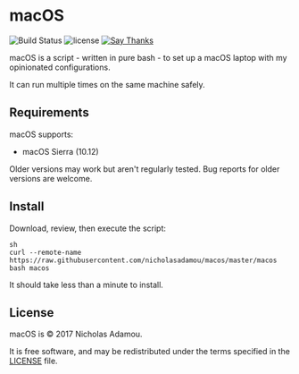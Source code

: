 macOS
======

![Build Status](https://travis-ci.org/nicholasadamou/macos.svg?branch=master)
![license](https://img.shields.io/apm/l/vim-mode.svg)
[![Say Thanks](https://img.shields.io/badge/say-thanks-ff69b4.svg)](https://saythanks.io/to/nicholasadamou)

macOS is a script - written in pure bash - to set up a macOS laptop with my opinionated configurations.

It can run multiple times on the same machine safely.

Requirements
------------

macOS supports:

* macOS Sierra (10.12)

Older versions may work but aren't regularly tested. Bug reports for older
versions are welcome.

Install
-------

Download, review, then execute the script:

```
sh
curl --remote-name https://raw.githubusercontent.com/nicholasadamou/macos/master/macos
bash macos
```

It should take less than a minute to install.

License
-------

macOS is © 2017 Nicholas Adamou.

It is free software, and may be redistributed under the terms specified in the [LICENSE] file.

[LICENSE]: LICENSE
